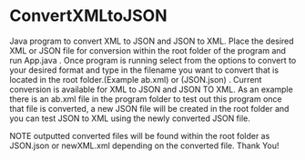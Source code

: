 # ConvertXMLtoJSON
Java program to convert XML to JSON and JSON to XML.
Place the desired XML or JSON file for conversion within the root folder of the program and run App.java .
Once program is running select from the options to convert to your desired format and type in the filename you want to convert that is located in the root folder.(Example ab.xml) or (JSON.json) .
Current conversion is available for XML to JSON and JSON TO XML.
As an example there is an ab.xml file in the program folder to test out this program once that file is converted, a new JSON file will be created in the root folder and you can test JSON to XML using the newly converted JSON file.

NOTE outputted converted files will be found within the root folder as JSON.json or newXML.xml depending on the converted file.
Thank You!
